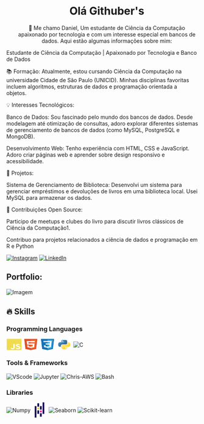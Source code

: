 <!--título-->
<div id="user-content-toc">
  <ul align="center">
    <summary><h1 style="display: inline-block">Olá Githuber's</h1></summary>
    👋 Me chamo Daniel, 
    Um estudante de Ciência da Computação apaixonado por tecnologia e com um interesse especial em bancos de dados.     
    Aqui estão algumas informações sobre mim:
</div>
Estudante de Ciência da Computação | Apaixonado por Tecnologia e Banco de Dados
<!-- Presentation -->
<p>

 📚 Formação:
 Atualmente, estou cursando Ciência da Computação na universidade Cidade de São Paulo (UNICID). Minhas disciplinas favoritas incluem algoritmos, estruturas de dados e programação orientada a objetos.
 
💡 Interesses Tecnológicos:

Banco de Dados: Sou fascinado pelo mundo dos bancos de dados. Desde modelagem até otimização de consultas, adoro explorar diferentes sistemas de gerenciamento de bancos de dados (como MySQL, PostgreSQL e MongoDB).

Desenvolvimento Web: Tenho experiência com HTML, CSS e JavaScript. Adoro criar páginas web e aprender sobre design responsivo e acessibilidade.

🚀 Projetos:

Sistema de Gerenciamento de Biblioteca: Desenvolvi um sistema para gerenciar empréstimos e devoluções de livros em uma biblioteca local. Usei MySQL para armazenar os dados.

🌟 Contribuições Open Source:

Participo de meetups e clubes do livro para discutir livros clássicos de Ciência da Computação1.

Contribuo para projetos relacionados a ciência de dados e programação em R e Python

<!-- Links -->
[![Instagram](https://img.shields.io/badge/Instagram-E4405F?style=for-the-badge&logo=instagram&logoColor=white)](https://www.instagram.com/danielsim9es/)
[![LinkedIn](https://img.shields.io/badge/LinkedIn-0077B5?style=for-the-badge&logo=linkedin&logoColor=white)](https://https://www.linkedin.com/in/daniel-simões-56313481/)


<!-- Portfolio -->
## Portfolio:

<!-- GIF -->
<p align="left">
  <img align="center" src="https://github.com/VariableBee/VariableBee/assets/77739311/4e9f41af-6b57-49a7-b15a-74322e96b4d7" alt="Imagem">
</p>

## 🔥 Skills
<!-- Skills: Programming Languages -->
  <div style="flex-basis: 48%;">
    <h3>Programming Languages</h3>
    <img align="center" alt="Js" height="30" width="40" src="https://raw.githubusercontent.com/devicons/devicon/master/icons/javascript/javascript-plain.svg">
    <img align="center" alt="HTML" height="30" width="40" src="https://raw.githubusercontent.com/devicons/devicon/master/icons/html5/html5-original.svg">
    <img align="center" alt="CSS" height="30" width="40" src="https://raw.githubusercontent.com/devicons/devicon/master/icons/css3/css3-original.svg">
    <img align="center" alt="Python" height="30" width="40" src="https://raw.githubusercontent.com/devicons/devicon/master/icons/python/python-original.svg">
    <img align="center" alt="C" height="30" width="40" src="https://cdn.jsdelivr.net/gh/devicons/devicon/icons/c/c-original.svg">
  </div>
  
  <!-- Skills: Tools & Frameworks -->
  <div style="flex-basis: 48%;">
    <h3>Tools & Frameworks</h3>
    <img align="center" alt="VScode" height="30" width="40" src="https://cdn.jsdelivr.net/gh/devicons/devicon/icons/vscode/vscode-original.svg">
    <img align="center" alt="Jupyter" height="30" width="40" src="https://cdn.jsdelivr.net/gh/devicons/devicon/icons/jupyter/jupyter-original.svg">
    <img align="center" alt="Chris-AWS" height="30" width="40" src="https://cdn.jsdelivr.net/gh/devicons/devicon/icons/git/git-original.svg">
    <img align="center" alt="Bash" height="30" width="40" src="https://cdn.jsdelivr.net/gh/devicons/devicon/icons/bash/bash-original.svg">
  </div>
  
  <!-- Skills: Libraries -->
  <div style="flex-basis: 48%;">
    <h3>Libraries</h3>
    <img align="center" alt="Numpy" height="30" width="40" src="https://cdn.jsdelivr.net/gh/devicons/devicon/icons/numpy/numpy-original.svg">
    <img align="center" alt="Pandas" src="https://raw.githubusercontent.com/devicons/devicon/2ae2a900d2f041da66e950e4d48052658d850630/icons/pandas/pandas-original.svg" alt="pandas" width="40" height="40"/>
    <img align="center" alt="Seaborn" src="https://seaborn.pydata.org/_images/logo-mark-lightbg.svg" alt="seaborn" width="40" height="40"/>
    <img align="center" alt="Scikit-learn" src="https://upload.wikimedia.org/wikipedia/commons/0/05/Scikit_learn_logo_small.svg" alt="scikit_learn" width="40" height="40"/>
  </div>

